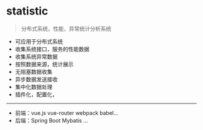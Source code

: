 # statistic

> 分布式系统，性能，异常统计分析系统

* 可应用于分布式系统
* 收集系统接口，服务的性能数据
* 收集系统异常数据
* 按照数据来源，统计展示
* 无阻塞数据收集
* 异步数据发送接收
* 集中化数据处理
* 插件化，配置化，
---

- 前端：vue.js vue-router webpack babel...
- 后端：Spring Boot Mybatis ...